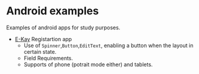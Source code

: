 # Android examples

Examples of android apps for study purposes.

- [E-Kay](/E-Kay/README.md) Registartion app
  - Use of `Spinner`,`Button`,`EditText`,  enabling a button when the layout in certain state.
  - Field Requirements.
  - Supports of phone (potrait mode either) and tablets.
